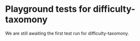# Playground tests for difficulty-taxomony
We are still awaiting the first test run for difficulty-taxomony.
